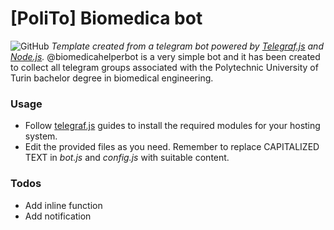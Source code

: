 # [PoliTo] Biomedica bot
![GitHub](https://img.shields.io/github/license/HappyPillow918/telegram-groups-bot?style=flat-square)
_Template created from a telegram bot powered by [Telegraf.js](https://telegraf.js.org/) and [Node.js](https://nodejs.org/)._
@biomedicahelperbot is a very simple bot and it has been created to collect all telegram groups associated with the Polytechnic University of Turin bachelor degree in biomedical engineering.
### Usage
- Follow [telegraf.js](https://github.com/telegraf/telegraf) guides to install the required modules for your hosting system.
- Edit the provided files as you need. Remember to replace CAPITALIZED TEXT in _bot.js_ and _config.js_ with suitable content.
### Todos

 - Add inline function
 - Add notification
